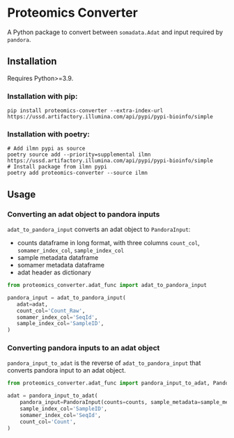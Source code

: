 # Proteomics Converter
A Python package to convert between `somadata.Adat` and input required by `pandora`.

## Installation
Requires Python>=3.9.
### Installation with pip:
```shell
pip install proteomics-converter --extra-index-url https://ussd.artifactory.illumina.com/api/pypi/pypi-bioinfo/simple 
```
### Installation with poetry:
```shell
# Add ilmn pypi as source
poetry source add --priority=supplemental ilmn https://ussd.artifactory.illumina.com/api/pypi/pypi-bioinfo/simple
# Install package from ilmn pypi
poetry add proteomics-converter --source ilmn
```

## Usage

### Converting an adat object to pandora inputs
`adat_to_pandora_input` converts an adat object to `PandoraInput`:
- counts dataframe in long format, with three columns `count_col`, `somamer_index_col`, `sample_index_col`
- sample metadata dataframe
- somamer metadata dataframe
- adat header as dictionary
```python
from proteomics_converter.adat_func import adat_to_pandora_input

pandora_input = adat_to_pandora_input(
   adat=adat,
   count_col='Count_Raw',
   somamer_index_col='SeqId',
   sample_index_col='SampleID',
)
```

### Converting pandora inputs to an adat object
`pandora_input_to_adat` is the reverse of `adat_to_pandora_input` that converts pandora input to an adat object.
```python
from proteomics_converter.adat_func import pandora_input_to_adat, PandoraInput

adat = pandora_input_to_adat(
    pandora_input=PandoraInput(counts=counts, sample_metadata=sample_metadata, somamer_metadata=somamer_metadata, header_metadata=header_metadata),
    sample_index_col='SampleID',
    somamer_index_col='SeqId',
    count_col='Count',
)
```



